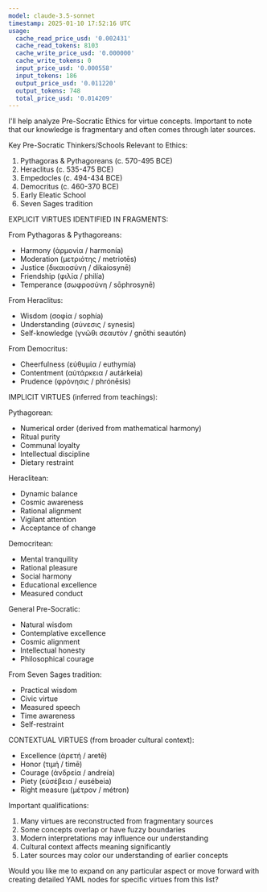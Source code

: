 ```yaml
---
model: claude-3.5-sonnet
timestamp: 2025-01-10 17:52:16 UTC
usage:
  cache_read_price_usd: '0.002431'
  cache_read_tokens: 8103
  cache_write_price_usd: '0.000000'
  cache_write_tokens: 0
  input_price_usd: '0.000558'
  input_tokens: 186
  output_price_usd: '0.011220'
  output_tokens: 748
  total_price_usd: '0.014209'
---
```


I'll help analyze Pre-Socratic Ethics for virtue concepts. Important to note that our knowledge is fragmentary and often comes through later sources.

Key Pre-Socratic Thinkers/Schools Relevant to Ethics:

1. Pythagoras & Pythagoreans (c. 570-495 BCE)
2. Heraclitus (c. 535-475 BCE)
3. Empedocles (c. 494-434 BCE)
4. Democritus (c. 460-370 BCE)
5. Early Eleatic School
6. Seven Sages tradition

EXPLICIT VIRTUES IDENTIFIED IN FRAGMENTS:

From Pythagoras & Pythagoreans:
- Harmony (ἁρμονία / harmonía)
- Moderation (μετριότης / metriotēs)
- Justice (δικαιοσύνη / dikaiosynē)
- Friendship (φιλία / philía)
- Temperance (σωφροσύνη / sōphrosynē)

From Heraclitus:
- Wisdom (σοφία / sophía)
- Understanding (σύνεσις / synesis)
- Self-knowledge (γνῶθι σεαυτόν / gnōthi seautón)

From Democritus:
- Cheerfulness (εὐθυμία / euthymía)
- Contentment (αὐτάρκεια / autárkeia)
- Prudence (φρόνησις / phrónēsis)

IMPLICIT VIRTUES (inferred from teachings):

Pythagorean:
- Numerical order (derived from mathematical harmony)
- Ritual purity
- Communal loyalty
- Intellectual discipline
- Dietary restraint

Heraclitean:
- Dynamic balance
- Cosmic awareness
- Rational alignment
- Vigilant attention
- Acceptance of change

Democritean:
- Mental tranquility
- Rational pleasure
- Social harmony
- Educational excellence
- Measured conduct

General Pre-Socratic:
- Natural wisdom
- Contemplative excellence
- Cosmic alignment
- Intellectual honesty
- Philosophical courage

From Seven Sages tradition:
- Practical wisdom
- Civic virtue
- Measured speech
- Time awareness
- Self-restraint

CONTEXTUAL VIRTUES (from broader cultural context):
- Excellence (ἀρετή / aretē)
- Honor (τιμή / timē)
- Courage (ἀνδρεία / andreía)
- Piety (εὐσέβεια / eusébeia)
- Right measure (μέτρον / métron)

Important qualifications:
1. Many virtues are reconstructed from fragmentary sources
2. Some concepts overlap or have fuzzy boundaries
3. Modern interpretations may influence our understanding
4. Cultural context affects meaning significantly
5. Later sources may color our understanding of earlier concepts

Would you like me to expand on any particular aspect or move forward with creating detailed YAML nodes for specific virtues from this list?